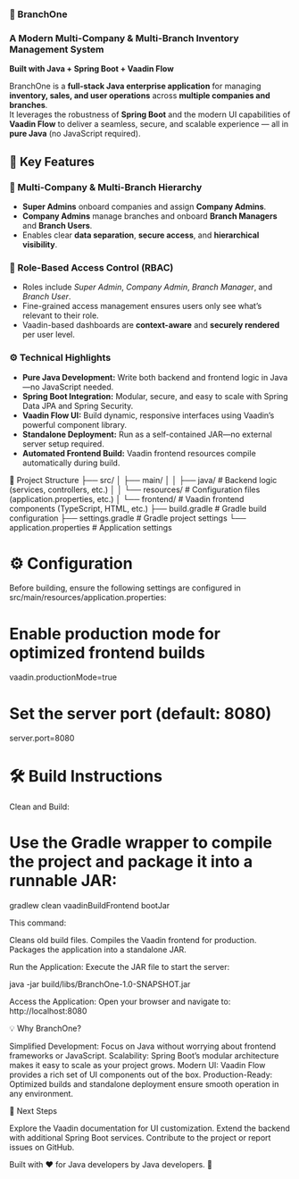 ### 🌿 BranchOne  
### A Modern Multi-Company & Multi-Branch Inventory Management System  
**Built with Java + Spring Boot + Vaadin Flow**

BranchOne is a **full-stack Java enterprise application** for managing **inventory, sales, and user operations** across **multiple companies and branches**.  
It leverages the robustness of **Spring Boot** and the modern UI capabilities of **Vaadin Flow** to deliver a seamless, secure, and scalable experience — all in **pure Java** (no JavaScript required).

## 🚀 Key Features

### 🏢 Multi-Company & Multi-Branch Hierarchy  
- **Super Admins** onboard companies and assign **Company Admins**.  
- **Company Admins** manage branches and onboard **Branch Managers** and **Branch Users**.  
- Enables clear **data separation**, **secure access**, and **hierarchical visibility**.

### 🔐 Role-Based Access Control (RBAC)  
- Roles include *Super Admin*, *Company Admin*, *Branch Manager*, and *Branch User*.  
- Fine-grained access management ensures users only see what’s relevant to their role.  
- Vaadin-based dashboards are **context-aware** and **securely rendered** per user level.

### ⚙️ Technical Highlights  
- **Pure Java Development:** Write both backend and frontend logic in Java—no JavaScript needed.  
- **Spring Boot Integration:** Modular, secure, and easy to scale with Spring Data JPA and Spring Security.  
- **Vaadin Flow UI:** Build dynamic, responsive interfaces using Vaadin’s powerful component library.  
- **Standalone Deployment:** Run as a self-contained JAR—no external server setup required.  
- **Automated Frontend Build:** Vaadin frontend resources compile automatically during build.

🧩 Project Structure
├── src/
│   ├── main/
│   │   ├── java/               # Backend logic (services, controllers, etc.)
│   │   └── resources/          # Configuration files (application.properties, etc.)
│   └── frontend/               # Vaadin frontend components (TypeScript, HTML, etc.)
├── build.gradle                 # Gradle build configuration
├── settings.gradle              # Gradle project settings
└── application.properties      # Application settings

# ⚙️ Configuration
Before building, ensure the following settings are configured in src/main/resources/application.properties:
# Enable production mode for optimized frontend builds
vaadin.productionMode=true

# Set the server port (default: 8080)
server.port=8080

# 🛠️ Build Instructions

Clean and Build:
# Use the Gradle wrapper to compile the project and package it into a runnable JAR:
 gradlew clean vaadinBuildFrontend bootJar

This command:

Cleans old build files.
Compiles the Vaadin frontend for production.
Packages the application into a standalone JAR.

Run the Application:
Execute the JAR file to start the server:

java -jar build/libs/BranchOne-1.0-SNAPSHOT.jar


Access the Application:
Open your browser and navigate to:
http://localhost:8080

💡 Why BranchOne?

Simplified Development: Focus on Java without worrying about frontend frameworks or JavaScript.
Scalability: Spring Boot’s modular architecture makes it easy to scale as your project grows.
Modern UI: Vaadin Flow provides a rich set of UI components out of the box.
Production-Ready: Optimized builds and standalone deployment ensure smooth operation in any environment.

📌 Next Steps

Explore the Vaadin documentation for UI customization.
Extend the backend with additional Spring Boot services.
Contribute to the project or report issues on GitHub.

Built with ❤️ for Java developers by Java developers. 🚀
